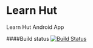 # Learn Hut
Learn Hut Android App

####Build status
[![Build Status](https://travis-ci.org/teamOSC/LearnHut_android.svg?branch=master)](https://travis-ci.org/teamOSC/LearnHut_android)
